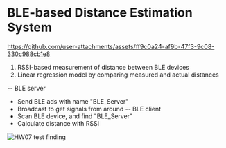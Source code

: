# BLE-based Distance Estimation System 




https://github.com/user-attachments/assets/ff9c0a24-af9b-47f3-9c08-330c988cb1e8

1. RSSI-based measurement of distance between BLE devices
2. Linear regression model by comparing measured and actual distances

-- BLE server
- Send BLE ads with name "BLE_Server"
- Broadcast to get signals from around
-- BLE client
- Scan BLE device, and find "BLE_Server"
- Calculate distance with RSSI

![HW07 test finding](https://github.com/user-attachments/assets/d81c3998-2659-4c95-b9e7-9cd0a991d32c)
